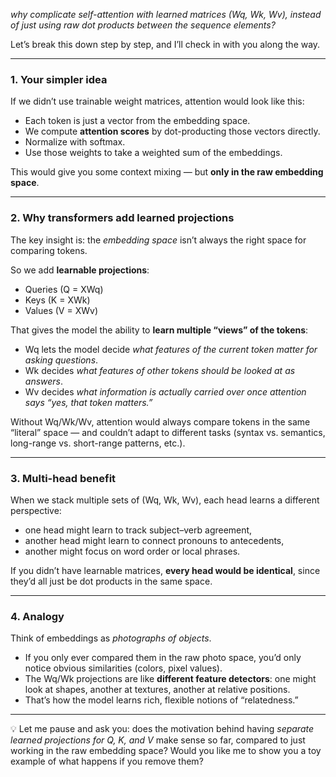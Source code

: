 _why complicate self-attention with learned matrices (Wq, Wk, Wv), instead of just using raw dot products between the sequence elements?_

Let’s break this down step by step, and I’ll check in with you along the way.

---

### 1. Your simpler idea

If we didn’t use trainable weight matrices, attention would look like this:

- Each token is just a vector from the embedding space.
- We compute **attention scores** by dot-producting those vectors directly.
- Normalize with softmax.
- Use those weights to take a weighted sum of the embeddings.

This would give you some context mixing — but **only in the raw embedding space**.

---

### 2. Why transformers add learned projections

The key insight is: the _embedding space_ isn’t always the right space for comparing tokens.

So we add **learnable projections**:

- Queries (Q = XWq)
- Keys (K = XWk)
- Values (V = XWv)

That gives the model the ability to **learn multiple “views” of the tokens**:

- Wq lets the model decide _what features of the current token matter for asking questions_.
- Wk decides _what features of other tokens should be looked at as answers_.
- Wv decides _what information is actually carried over once attention says “yes, that token matters.”_

Without Wq/Wk/Wv, attention would always compare tokens in the same “literal” space — and couldn’t adapt to different tasks (syntax vs. semantics, long-range vs. short-range patterns, etc.).

---

### 3. Multi-head benefit

When we stack multiple sets of (Wq, Wk, Wv), each head learns a different perspective:

- one head might learn to track subject–verb agreement,
- another head might learn to connect pronouns to antecedents,
- another might focus on word order or local phrases.

If you didn’t have learnable matrices, **every head would be identical**, since they’d all just be dot products in the same space.

---

### 4. Analogy

Think of embeddings as _photographs of objects_.

- If you only ever compared them in the raw photo space, you’d only notice obvious similarities (colors, pixel values).
- The Wq/Wk projections are like **different feature detectors**: one might look at shapes, another at textures, another at relative positions.
- That’s how the model learns rich, flexible notions of “relatedness.”

---

💡 Let me pause and ask you: does the motivation behind having _separate learned projections for Q, K, and V_ make sense so far, compared to just working in the raw embedding space? Would you like me to show you a toy example of what happens if you remove them?
